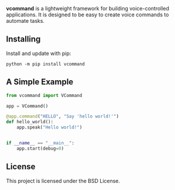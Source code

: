 **vcommand** is a lightweight framework for building voice-controlled applications. It is designed to be easy to create voice commands to automate tasks.

## Installing

Install and update with pip:

```shell
python -m pip install vcommand
```

## A Simple Example

```python
from vcommand import VCommand

app = VCommand()

@app.command("HELLO", "Say 'hello world!'")
def hello_world():
    app.speak("Hello world!")


if __name__ == "__main__":
    app.start(debug=0)

```

## License

This project is licensed under the BSD License.
